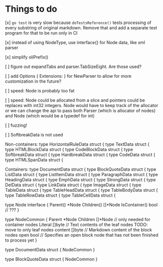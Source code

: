 # Things to do

[x] `go test` is very slow because `doTestsReference()` tests processing of every substring of original markdown. Remove that and add a separate test program for that to be run only in CI

[x] instead of using NodeType, use interface{} for Node data, like xml parser

[x] simplify oliPrefix()

[ ] figure out expandTabs and parser.TabSizeEight. Are those used?

[ ] add Options { Extensions: } for NewParser to allow for more customization in the future?

[ ] speed: Node is probably too fat

[ ] speed: Node could be allocated from a slice and pointers could be replaces with int32 integers. Node would have to keep track of the allocator or we can change the api to pass both Parser (which is allocator of nodes) and Node (which would be a typedef for int)

[ ] fuzzing!

[ ] SoftbreakData is not used

Non-containers:
type HorizontalRuleData struct {
type TextData struct {
type HTMLBlockData struct {
type CodeBlockData struct {
type SoftbreakData struct {
type HardbreakData struct {
type CodeData struct {
type HTMLSpanData struct {

Containers:
type DocumentData struct {
type BlockQuoteData struct {
type ListData struct {
type ListItemData struct {
type ParagraphData struct {
type HeadingData struct {
type EmphData struct {
type StrongData struct {
type DelData struct {
type LinkData struct {
type ImageData struct {
type TableData struct {
type TableHeadData struct {
type TableBodyData struct {
type TableRowData struct {
type TableCellData struct {

type Node interface {
    Parent() *Node
    Children() []*Node
    IsContainer() bool // ???
}

type NodeCommon {
    Parent *Node
    Children []*Node // only needed for container nodes
	Literal []byte // Text contents of the leaf nodes TODO: move to only leaf nodes
    content []byte // Markdown content of the block nodes
	open    bool   // Specifies an open block node that has not been finished to process yet
}

type DocumentData struct {
    NodeCommon
}

type BlockQuoteData struct {
    NodeCommon
}
